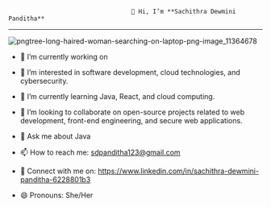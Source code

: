                                       👋 Hi, I’m **Sachithra Dewmini Panditha**
-------------------------------------------------------------------------------------------------------------------------------------------------------------------------------------------
                                 

![pngtree-long-haired-woman-searching-on-laptop-png-image_11364678](https://github.com/user-attachments/assets/ab71f3ce-9770-482d-b5b2-ba44b8ca571e)




- 🔭 I’m currently working on 

- 👀 I’m interested in software development, cloud technologies, and cybersecurity.

- 🌱 I’m currently learning Java, React, and cloud computing.

- 💞️ I’m looking to collaborate on open-source projects related to web development, front-end engineering, and secure web applications.

- 💬 Ask me about Java

- 📫 How to reach me: sdpanditha123@gmail.com

- 🔗 Connect with me on: https://www.linkedin.com/in/sachithra-dewmini-panditha-6228801b3

- 😄 Pronouns: She/Her

 
